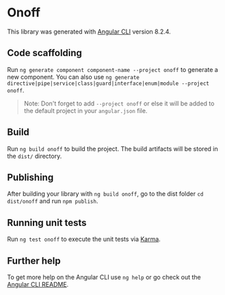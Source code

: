 # Onoff

This library was generated with [Angular CLI](https://github.com/angular/angular-cli) version 8.2.4.

## Code scaffolding

Run `ng generate component component-name --project onoff` to generate a new component. You can also use `ng generate directive|pipe|service|class|guard|interface|enum|module --project onoff`.
> Note: Don't forget to add `--project onoff` or else it will be added to the default project in your `angular.json` file. 

## Build

Run `ng build onoff` to build the project. The build artifacts will be stored in the `dist/` directory.

## Publishing

After building your library with `ng build onoff`, go to the dist folder `cd dist/onoff` and run `npm publish`.

## Running unit tests

Run `ng test onoff` to execute the unit tests via [Karma](https://karma-runner.github.io).

## Further help

To get more help on the Angular CLI use `ng help` or go check out the [Angular CLI README](https://github.com/angular/angular-cli/blob/master/README.md).
